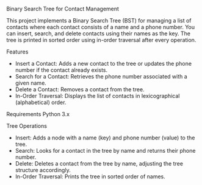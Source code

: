 Binary Search Tree for Contact Management

This project implements a Binary Search Tree (BST) for managing a list of contacts where each contact consists of a name and a phone number. You can insert, search, and delete contacts using their names as the key. The tree is printed in sorted order using in-order traversal after every operation.

Features
- Insert a Contact: Adds a new contact to the tree or updates the phone number if the contact already exists.
- Search for a Contact: Retrieves the phone number associated with a given name.
- Delete a Contact: Removes a contact from the tree.
- In-Order Traversal: Displays the list of contacts in lexicographical (alphabetical) order.

Requirements
Python 3.x

Tree Operations
- Insert: Adds a node with a name (key) and phone number (value) to the tree.
- Search: Looks for a contact in the tree by name and returns their phone number.
- Delete: Deletes a contact from the tree by name, adjusting the tree structure accordingly.
- In-Order Traversal: Prints the tree in sorted order of names.
